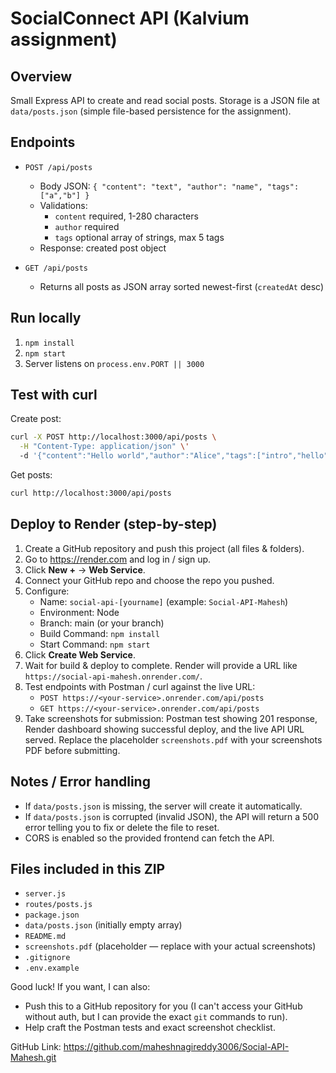 # SocialConnect API (Kalvium assignment)

## Overview
Small Express API to create and read social posts. Storage is a JSON file at `data/posts.json` (simple file-based persistence for the assignment).

## Endpoints
- `POST /api/posts`
  - Body JSON: `{ "content": "text", "author": "name", "tags": ["a","b"] }`
  - Validations:
    - `content` required, 1-280 characters
    - `author` required
    - `tags` optional array of strings, max 5 tags
  - Response: created post object

- `GET /api/posts`
  - Returns all posts as JSON array sorted newest-first (`createdAt` desc)

## Run locally
1. `npm install`
2. `npm start`
3. Server listens on `process.env.PORT || 3000`

## Test with curl
Create post:
```bash
curl -X POST http://localhost:3000/api/posts \
  -H "Content-Type: application/json" \'
  -d '{"content":"Hello world","author":"Alice","tags":["intro","hello"]}'
```

Get posts:
```bash
curl http://localhost:3000/api/posts
```

## Deploy to Render (step-by-step)
1. Create a GitHub repository and push this project (all files & folders).
2. Go to https://render.com and log in / sign up.
3. Click **New +** → **Web Service**.
4. Connect your GitHub repo and choose the repo you pushed.
5. Configure:
   - Name: `social-api-[yourname]` (example: `Social-API-Mahesh`)
   - Environment: Node
   - Branch: main (or your branch)
   - Build Command: `npm install`
   - Start Command: `npm start`
6. Click **Create Web Service**.
7. Wait for build & deploy to complete. Render will provide a URL like `https://social-api-mahesh.onrender.com/`.
8. Test endpoints with Postman / curl against the live URL:
   - `POST https://<your-service>.onrender.com/api/posts`
   - `GET https://<your-service>.onrender.com/api/posts`
9. Take screenshots for submission: Postman test showing 201 response, Render dashboard showing successful deploy, and the live API URL served. Replace the placeholder `screenshots.pdf` with your screenshots PDF before submitting.

## Notes / Error handling
- If `data/posts.json` is missing, the server will create it automatically.
- If `data/posts.json` is corrupted (invalid JSON), the API will return a 500 error telling you to fix or delete the file to reset.
- CORS is enabled so the provided frontend can fetch the API.

## Files included in this ZIP
- `server.js`
- `routes/posts.js`
- `package.json`
- `data/posts.json` (initially empty array)
- `README.md`
- `screenshots.pdf` (placeholder — replace with your actual screenshots)
- `.gitignore`
- `.env.example`

Good luck! If you want, I can also:
- Push this to a GitHub repository for you (I can't access your GitHub without auth, but I can provide the exact `git` commands to run).
- Help craft the Postman tests and exact screenshot checklist.

GitHub Link: https://github.com/maheshnagireddy3006/Social-API-Mahesh.git
